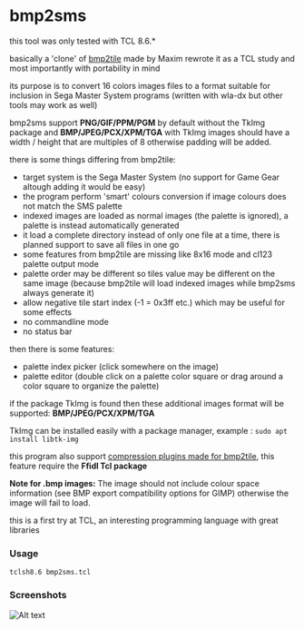# bmp2sms

this tool was only tested with TCL 8.6.*

basically a 'clone' of [bmp2tile](http://www.smspower.org/maxim/Software/BMP2Tile) made by Maxim
rewrote it as a TCL study and most importantly with portability in mind

its purpose is to convert 16 colors images files to a format suitable for inclusion in Sega Master System programs (written with wla-dx but other tools may work as well)

bmp2sms support **PNG/GIF/PPM/PGM** by default without the TkImg package and **BMP/JPEG/PCX/XPM/TGA** with TkImg
images should have a width / height that are multiples of 8 otherwise padding will be added.

there is some things differing from bmp2tile:
 * target system is the Sega Master System (no support for Game Gear altough adding it would be easy)
 * the program perform 'smart' colours conversion if image colours does not match the SMS palette
 * indexed images are loaded as normal images (the palette is ignored), a palette is instead automatically generated
 * it load a complete directory instead of only one file at a time, there is planned support to save all files in one go
 * some features from bmp2tile are missing like 8x16 mode and cl123 palette output mode
 * palette order may be different so tiles value may be different on the same image (because bmp2tile will load indexed images while bmp2sms always generate it)
 * allow negative tile start index (-1 = 0x3ff etc.) which may be useful for some effects
 * no commandline mode
 * no status bar

then there is some features:
 - palette index picker (click somewhere on the image)
 - palette editor (double click on a palette color square or drag around a color square to organize the palette)

if the package TkImg is found then these additional images format will be supported: **BMP/JPEG/PCX/XPM/TGA**

TkImg can be installed easily with a package manager, example : `sudo apt install libtk-img`

this program also support [compression plugins made for bmp2tile](https://github.com/maxim-zhao/bmp2tile-compressors), this feature require the **Ffidl Tcl package**

**Note for .bmp images:** The image should not include colour space information (see BMP export compatibility options for GIMP) otherwise the image will fail to load.

this is a first try at TCL, an interesting programming language with great libraries

### Usage ###

`tclsh8.6 bmp2sms.tcl`

### Screenshots ###

![Alt text](https://www.onirom.fr/assets/thumb/bmp2sms.png "bmp2sms")

